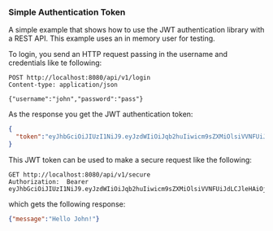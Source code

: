### Simple Authentication Token

A simple example that shows how to use the JWT authentication library with a REST API. This example uses an in memory
user for testing.

To login, you send an HTTP request passing in the username and credentials like te following:

```http
POST http://localhost:8080/api/v1/login
Content-type: application/json

{"username":"john","password":"pass"}
```  

As the response you get the JWT authentication token:

```json
{
  "token":"eyJhbGciOiJIUzI1NiJ9.eyJzdWIiOiJqb2huIiwicm9sZXMiOlsiVVNFUiJdLCJleHAiOjE1MzI4MDYyNjYsImlhdCI6MTUzMjc3NzQ2Nn0.r0ufzALuuvlz6Lwdmnv4NymPNia2FQGv0ClOfA87Xfc"
}
```

This JWT token can be used to make a secure request like the following:
```http
GET http://localhost:8080/api/v1/secure
Authorization:  Bearer eyJhbGciOiJIUzI1NiJ9.eyJzdWIiOiJqb2huIiwicm9sZXMiOlsiVVNFUiJdLCJleHAiOjE1MzI4MDYyNjYsImlhdCI6MTUzMjc3NzQ2Nn0.r0ufzALuuvlz6Lwdmnv4NymPNia2FQGv0ClOfA87Xfc
```

which gets the following response:
```json
{"message":"Hello John!"}
```